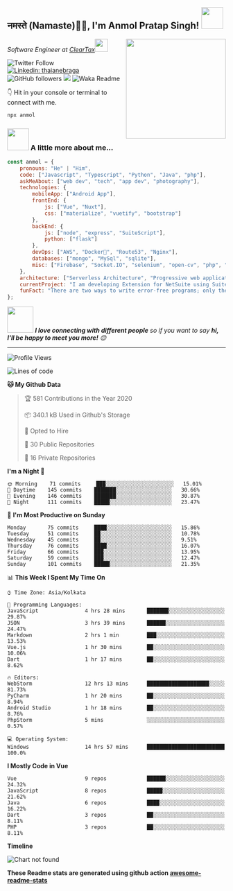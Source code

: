 <h2>नमस्ते (Namaste)🙏🏻, I'm Anmol Pratap Singh! <img src="https://media.giphy.com/media/12oufCB0MyZ1Go/giphy.gif" width="50"></h2>
<img align='right' src="https://media.giphy.com/media/M9gbBd9nbDrOTu1Mqx/giphy.gif" width="230">
<p><em>Software Engineer at <a href="http://www.cleartax.in">ClearTax</a><img src="https://media.giphy.com/media/WUlplcMpOCEmTGBtBW/giphy.gif" width="30"> 
</em></p>

![Twitter Follow](https://img.shields.io/twitter/follow/misteranmol?label=Follow)
[![Linkedin: thaianebraga](https://img.shields.io/badge/-anmol-blue?style=flat-square&logo=Linkedin&logoColor=white&link=https://www.linkedin.com/in/anmol-p-singh/)](https://www.linkedin.com/in/anmol-p-singh/)
![GitHub followers](https://img.shields.io/github/followers/anmol098?label=Follow&style=social)
![](https://visitor-badge.glitch.me/badge?page_id=anmol098.anmol098)
![Waka Readme](https://github.com/anmol098/anmol098/workflows/Waka%20Readme/badge.svg)

👇 Hit in your console or terminal to connect with me.

```bash
npx anmol
```

### <img src="https://media.giphy.com/media/VgCDAzcKvsR6OM0uWg/giphy.gif" width="50"> A little more about me...  

```javascript
const anmol = {
    pronouns: "He" | "Him",
    code: ["Javascript", "Typescript", "Python", "Java", "php"],
    askMeAbout: ["web dev", "tech", "app dev", "photography"],
    technologies: {
        mobileApp: ["Android App"],
        frontEnd: {
            js: ["Vue", "Nuxt"],
            css: ["materialize", "vuetify", "bootstrap"]
        },
        backEnd: {
            js: ["node", "express", "SuiteScript"],
            python: ["flask"]
        },
        devOps: ["AWS", "Docker🐳", "Route53", "Nginx"],
        databases: ["mongo", "MySql", "sqlite"],
        misc: ["Firebase", "Socket.IO", "selenium", "open-cv", "php", "SuiteApp"]
    },
    architecture: ["Serverless Architecture", "Progressive web applications", "Single page applications"],
    currentProject: "I am developing Extension for NetSuite using SuiteScript2.0",
    funFact: "There are two ways to write error-free programs; only the third one works"
};
```

<img src="https://media.giphy.com/media/LnQjpWaON8nhr21vNW/giphy.gif" width="60"> <em><b>I love connecting with different people</b> so if you want to say <b>hi, I'll be happy to meet you more!</b> 😊</em>

---
<!--START_SECTION:waka-->
![Profile Views](http://img.shields.io/badge/Profile%20Views-1581-blue)

![Lines of code](https://img.shields.io/badge/From%20Hello%20World%20I%27ve%20Written-2.7%20million%20lines%20of%20code-blue)

**🐱 My Github Data** 

> 🏆 581 Contributions in the Year 2020
 > 
> 📦 340.1 kB Used in Github's Storage 
 > 
> 💼 Opted to Hire
 > 
> 📜 30 Public Repositories
 > 
> 🔑 16 Private Repositories 

**I'm a Night 🦉** 

```text
🌞 Morning    71 commits     ███░░░░░░░░░░░░░░░░░░░░░░   15.01% 
🌆 Daytime    145 commits    ███████░░░░░░░░░░░░░░░░░░   30.66% 
🌃 Evening    146 commits    ███████░░░░░░░░░░░░░░░░░░   30.87% 
🌙 Night      111 commits    █████░░░░░░░░░░░░░░░░░░░░   23.47%

```
📅 **I'm Most Productive on Sunday** 

```text
Monday       75 commits     ████░░░░░░░░░░░░░░░░░░░░░   15.86% 
Tuesday      51 commits     ██░░░░░░░░░░░░░░░░░░░░░░░   10.78% 
Wednesday    45 commits     ██░░░░░░░░░░░░░░░░░░░░░░░   9.51% 
Thursday     76 commits     ████░░░░░░░░░░░░░░░░░░░░░   16.07% 
Friday       66 commits     ███░░░░░░░░░░░░░░░░░░░░░░   13.95% 
Saturday     59 commits     ███░░░░░░░░░░░░░░░░░░░░░░   12.47% 
Sunday       101 commits    █████░░░░░░░░░░░░░░░░░░░░   21.35%

```


📊 **This Week I Spent My Time On** 

```text
⌚︎ Time Zone: Asia/Kolkata

💬 Programming Languages: 
JavaScript               4 hrs 28 mins       ███████░░░░░░░░░░░░░░░░░░   29.87% 
JSON                     3 hrs 39 mins       ██████░░░░░░░░░░░░░░░░░░░   24.47% 
Markdown                 2 hrs 1 min         ███░░░░░░░░░░░░░░░░░░░░░░   13.53% 
Vue.js                   1 hr 30 mins        ██░░░░░░░░░░░░░░░░░░░░░░░   10.06% 
Dart                     1 hr 17 mins        ██░░░░░░░░░░░░░░░░░░░░░░░   8.62%

🔥 Editors: 
WebStorm                 12 hrs 13 mins      ████████████████████░░░░░   81.73% 
PyCharm                  1 hr 20 mins        ██░░░░░░░░░░░░░░░░░░░░░░░   8.94% 
Android Studio           1 hr 18 mins        ██░░░░░░░░░░░░░░░░░░░░░░░   8.76% 
PhpStorm                 5 mins              ░░░░░░░░░░░░░░░░░░░░░░░░░   0.57%

💻 Operating System: 
Windows                  14 hrs 57 mins      █████████████████████████   100.0%

```

**I Mostly Code in Vue** 

```text
Vue                      9 repos             ██████░░░░░░░░░░░░░░░░░░░   24.32% 
JavaScript               8 repos             █████░░░░░░░░░░░░░░░░░░░░   21.62% 
Java                     6 repos             ████░░░░░░░░░░░░░░░░░░░░░   16.22% 
Dart                     3 repos             ██░░░░░░░░░░░░░░░░░░░░░░░   8.11% 
PHP                      3 repos             ██░░░░░░░░░░░░░░░░░░░░░░░   8.11%

```


**Timeline**

![Chart not found](https://github.com/anmol098/anmol098/blob/master/charts/bar_graph.png) 


<!--END_SECTION:waka-->

**These Readme stats are generated using github action [awesome-readme-stats](https://github.com/anmol098/waka-readme-stats)**
